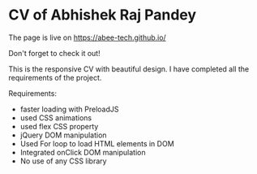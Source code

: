 # CV of Abhishek Raj Pandey

The page is live on https://abee-tech.github.io/ 

Don't forget to check it out!

This is the responsive CV with beautiful design. I have completed all the requirements of the project.

Requirements:
* faster loading with PreloadJS
* used CSS animations
* used flex CSS property
* jQuery DOM manipulation
* Used For loop to load HTML elements in DOM
* Integrated onClick DOM manipulation
* No use of any CSS library
